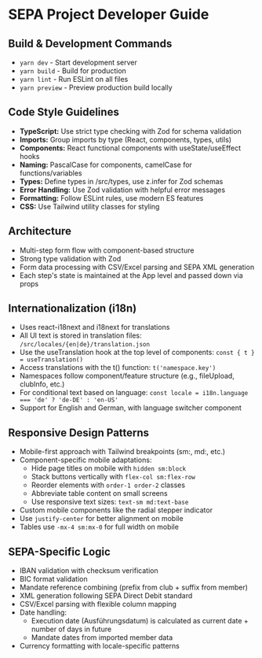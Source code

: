 # SEPA Project Developer Guide

## Build & Development Commands
- `yarn dev` - Start development server
- `yarn build` - Build for production
- `yarn lint` - Run ESLint on all files
- `yarn preview` - Preview production build locally

## Code Style Guidelines
- **TypeScript:** Use strict type checking with Zod for schema validation
- **Imports:** Group imports by type (React, components, types, utils)
- **Components:** React functional components with useState/useEffect hooks
- **Naming:** PascalCase for components, camelCase for functions/variables
- **Types:** Define types in /src/types, use z.infer for Zod schemas
- **Error Handling:** Use Zod validation with helpful error messages
- **Formatting:** Follow ESLint rules, use modern ES features
- **CSS:** Use Tailwind utility classes for styling

## Architecture
- Multi-step form flow with component-based structure
- Strong type validation with Zod
- Form data processing with CSV/Excel parsing and SEPA XML generation
- Each step's state is maintained at the App level and passed down via props

## Internationalization (i18n)
- Uses react-i18next and i18next for translations
- All UI text is stored in translation files: `/src/locales/{en|de}/translation.json`
- Use the useTranslation hook at the top level of components: `const { t } = useTranslation()`
- Access translations with the t() function: `t('namespace.key')`
- Namespaces follow component/feature structure (e.g., fileUpload, clubInfo, etc.)
- For conditional text based on language: `const locale = i18n.language === 'de' ? 'de-DE' : 'en-US'`
- Support for English and German, with language switcher component

## Responsive Design Patterns
- Mobile-first approach with Tailwind breakpoints (sm:, md:, etc.)
- Component-specific mobile adaptations:
  - Hide page titles on mobile with `hidden sm:block`
  - Stack buttons vertically with `flex-col sm:flex-row`
  - Reorder elements with `order-1 order-2` classes
  - Abbreviate table content on small screens
  - Use responsive text sizes: `text-sm md:text-base`
- Custom mobile components like the radial stepper indicator
- Use `justify-center` for better alignment on mobile
- Tables use `-mx-4 sm:mx-0` for full width on mobile

## SEPA-Specific Logic
- IBAN validation with checksum verification
- BIC format validation
- Mandate reference combining (prefix from club + suffix from member)
- XML generation following SEPA Direct Debit standard
- CSV/Excel parsing with flexible column mapping
- Date handling:
  - Execution date (Ausführungsdatum) is calculated as current date + number of days in future
  - Mandate dates from imported member data
- Currency formatting with locale-specific patterns